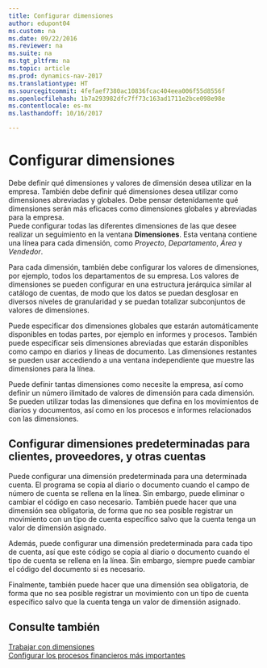 ```yaml
---
title: Configurar dimensiones
author: edupont04
ms.custom: na
ms.date: 09/22/2016
ms.reviewer: na
ms.suite: na
ms.tgt_pltfrm: na
ms.topic: article
ms.prod: dynamics-nav-2017
ms.translationtype: HT
ms.sourcegitcommit: 4fefaef7380ac10836fcac404eea006f55d8556f
ms.openlocfilehash: 1b7a293982dfc7ff73c163ad1711e2bce098e98e
ms.contentlocale: es-mx
ms.lasthandoff: 10/16/2017

---
```


# <a name="set-up-dimensions"></a>Configurar dimensiones
Debe definir qué dimensiones y valores de dimensión desea utilizar en la empresa. También debe definir qué dimensiones desea utilizar como dimensiones abreviadas y globales. Debe pensar detenidamente qué dimensiones serán más eficaces como dimensiones globales y abreviadas para la empresa.  
Puede configurar todas las diferentes dimensiones de las que desee realizar un seguimiento en la ventana **Dimensiones**. Esta ventana contiene una línea para cada dimensión, como *Proyecto*, *Departamento*, *Área* y *Vendedor*.  

Para cada dimensión, también debe configurar los valores de dimensiones, por ejemplo, todos los departamentos de su empresa. Los valores de dimensiones se pueden configurar en una estructura jerárquica similar al catálogo de cuentas, de modo que los datos se puedan desglosar en diversos niveles de granularidad y se puedan totalizar subconjuntos de valores de dimensiones.  

Puede especificar dos dimensiones globales que estarán automáticamente disponibles en todas partes, por ejemplo en informes y procesos. También puede especificar seis dimensiones abreviadas que estarán disponibles como campo en diarios y líneas de documento. Las dimensiones restantes se pueden usar accediendo a una ventana independiente que muestre las dimensiones para la línea.  

Puede definir tantas dimensiones como necesite la empresa, así como definir un número ilimitado de valores de dimensión para cada dimensión. Se pueden utilizar todas las dimensiones que defina en los movimientos de diarios y documentos, así como en los procesos e informes relacionados con las dimensiones.  

## <a name="set-up-default-dimensions-for-customers-vendors-and-other-accounts"></a>Configurar dimensiones predeterminadas para clientes, proveedores, y otras cuentas
Puede configurar una dimensión predeterminada para una determinada cuenta. El programa se copia al diario o documento cuando el campo de número de cuenta se rellena en la línea. Sin embargo, puede eliminar o cambiar el código en caso necesario. También puede hacer que una dimensión sea obligatoria, de forma que no sea posible registrar un movimiento con un tipo de cuenta específico salvo que la cuenta tenga un valor de dimensión asignado.  

Además, puede configurar una dimensión predeterminada para cada tipo de cuenta, así que este código se copia al diario o documento cuando el tipo de cuenta se rellena en la línea. Sin embargo, siempre puede cambiar el código del documento si es necesario.  

Finalmente, también puede hacer que una dimensión sea obligatoria, de forma que no sea posible registrar un movimiento con un tipo de cuenta específico salvo que la cuenta tenga un valor de dimensión asignado.

## <a name="see-also"></a>Consulte también
[Trabajar con dimensiones](finance-dimensions.md)  
[Configurar los procesos financieros más importantes](finance-setup-finance.md)

